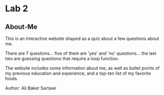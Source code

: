 # Lab 2

## About-Me

This is an interactive website shaped as a quiz about a few questions about me.

There are 7 questions... five of them are 'yes' and 'no' questions... the last two are guessing questions that require a loop function.

The website includes some information about me, as well as bullet points of my previous education and experience, and a top-ten list of my favorite foods.

Author: Ali Baker Sartawi